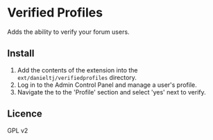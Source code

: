 # Verified Profiles

Adds the ability to verify your forum users.

## Install

1. Add the contents of the extension into the `ext/danieltj/verifiedprofiles` directory.
2. Log in to the Admin Control Panel and manage a user's profile.
3. Navigate the to the 'Profile' section and select 'yes' next to verify.

## Licence

GPL v2

